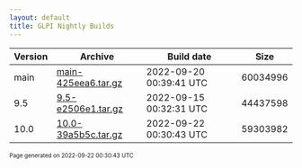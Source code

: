 ```yaml
---
layout: default
title: GLPI Nightly Builds
---
```


Version|Archive|Build date|Size
---|---|---|---
main|[main-425eea6.tar.gz](main-425eea6.tar.gz)|2022-09-20 00:39:41 UTC|60034996
9.5|[9.5-e2506e1.tar.gz](9.5-e2506e1.tar.gz)|2022-09-15 00:32:31 UTC|44437598
10.0|[10.0-39a5b5c.tar.gz](10.0-39a5b5c.tar.gz)|2022-09-22 00:30:43 UTC|59303982

<font size="1">Page generated on 2022-09-22 00:30:43 UTC</font>

